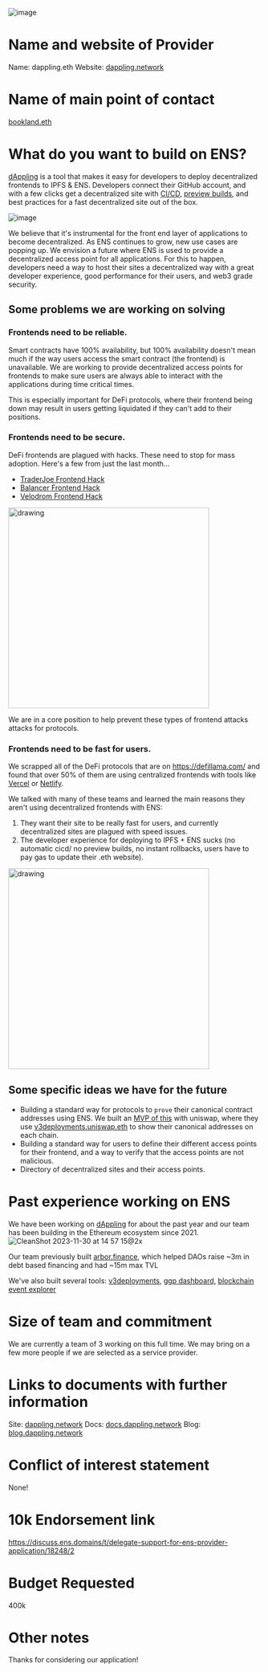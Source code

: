 ![image](https://github.com/alwaysbegrowing/dappling/assets/15036618/1601c165-205a-4f2b-a3ef-c149163d5fac)

# Name and website of Provider
Name: dappling.eth
Website: [dappling.network](https://dappling.network)

# Name of main point of contact
[bookland.eth](https://app.ens.domains/bookland.eth)

# What do you want to build on ENS?

[dAppling](https://dappling.network) is a tool that makes it easy for developers to deploy decentralized frontends to IPFS & ENS. Developers connect their GitHub account, and with a few clicks get a decentralized site with [CI/CD](https://docs.dappling.network/deployments/git-integrations/dappling-for-github#a-deployment-for-each-push), [preview builds](https://docs.dappling.network/deployments), and best practices for a fast decentralized site out of the box. 

![image](https://github.com/alwaysbegrowing/dappling/assets/15036618/098c409e-c98f-4052-b566-a58f9f2d27cc)


We believe that it's instrumental for the front end layer of applications to become decentralized. As ENS continues to grow, new use cases are popping up. We envision a future where ENS is used to provide a decentralized access point for all applications. For this to happen, developers need a way to host their sites a decentralized way with a great developer experience, good performance for their users, and web3 grade security. 

## Some problems we are working on solving
### Frontends need to be reliable.
Smart contracts have 100% availability, but 100% availability doesn't mean much if the way users access the smart contract (the frontend) is unavailable. We are working to provide decentralized access points for frontends to make sure users are always able to interact with the applications during time critical times.

This is especially important for DeFi protocols, where their frontend being down may result in users getting liquidated if they can't add to their positions. 

### Frontends need to be secure.
DeFi frontends are plagued with hacks. These need to stop for mass adoption. Here's a few from just the last month...
* [TraderJoe Frontend Hack](https://x.com/TraderJoe_xyz/status/1725628622524883448?s=20)
* [Balancer Frontend Hack](https://x.com/Balancer/status/1704281611326357567?s=20)
* [Velodrom Frontend Hack](https://x.com/VelodromeFi/status/1729928393586532409?s=20)
<img src="https://github.com/alwaysbegrowing/dappling/assets/15036618/89247ac7-8454-4e2a-95ae-8fcc9d2c62a3" alt="drawing" width="400"/>

We are in a core position to help prevent these types of frontend attacks attacks for protocols.  

### Frontends need to be fast for users.

We scrapped all of the DeFi protocols that are on https://defillama.com/ and found that over 50% of them are using centralized frontends with tools like [Vercel](https://vercel.com) or [Netlify](https://www.netlify.com/). 

We talked with many of these teams and learned the main reasons they aren't using decentralized frontends with ENS: 
1. They want their site to be really fast for users, and currently decentralized sites are plagued with speed issues.
2. The developer experience for deploying to IPFS + ENS sucks (no automatic cicd/ no preview builds, no instant rollbacks, users have to pay gas to update their .eth website).

<img src="https://github.com/alwaysbegrowing/dappling/assets/15036618/9809bc2d-d8a8-4962-8ee7-99ba2c904049" alt="drawing" width="400"/>


## Some specific ideas we have for the future
* Building a standard way for protocols to `prove` their canonical contract addresses using ENS. We built an [MVP of this](https://ens-check.dappling.network/) with uniswap, where they use [v3deployments.uniswap.eth](https://app.ens.domains/v3deployments.uniswap.eth) to show their canonical addresses on each chain.
* Building a standard way for users to define their different access points for their frontend, and a way to verify that the access points are not malicious.
* Directory of decentralized sites and their access points.

# Past experience working on ENS

We have been working on [dAppling](https://dappling.network) for about the past year and our team has been building in the Ethereum ecosystem since 2021. 
![CleanShot 2023-11-30 at 14 57 15@2x](https://github.com/alwaysbegrowing/dappling/assets/15036618/145979ba-5774-4e97-91e3-52b0b0957954)


Our team previously built [arbor.finance](https://arbor.finance), which helped DAOs raise ~3m in debt based financing and had ~15m max TVL

We've also built several tools: [v3deployments](https://ens-check.dappling.network/), [ggp dashboard,](https://ggp.dappling.network/) [blockchain event explorer](https://events.abg.garden/)

# Size of team and commitment  
We are currently a team of 3 working on this full time. We may bring on a few more people if we are selected as a service provider.

# Links to documents with further information
Site: [dappling.network](https://dappling.network)
Docs: [docs.dappling.network](https://docs.dappling.network)
Blog: [blog.dappling.network](https://blog.dappling.network)

# Conflict of interest statement
None!

# 10k Endorsement link
https://discuss.ens.domains/t/delegate-support-for-ens-provider-application/18248/2

# Budget Requested
400k

# Other notes
Thanks for considering our application! 
